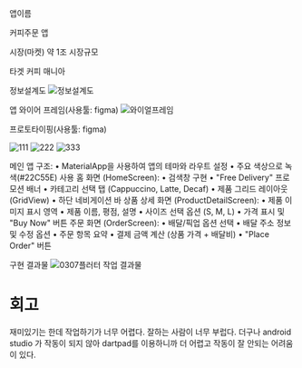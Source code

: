 앱이름

   커피주문 앱

시장(마켓)
   약 1조 시장규모

 타겟
   커피 매니아

 정보설계도
 ![정보설계도](https://github.com/user-attachments/assets/c01014ca-465d-4b4c-8a25-7166540f7ce9)

   앱 와이어 프레임(사용툴: figma) 
  ![와이얼프레임](https://github.com/user-attachments/assets/d66fcc3a-db7a-4b23-997c-a3b9221ae22e)

   프로토타이핑(사용툴: figma)
  
 ![111](https://github.com/user-attachments/assets/f4c41ca2-b604-485c-9da1-130eabdf001b)
 ![222](https://github.com/user-attachments/assets/54c6f147-ad90-4ed8-860d-a0d0be5dccd3)
 ![333](https://github.com/user-attachments/assets/d6256aee-8cfa-4898-994c-5d39356c8206)

메인 앱 구조:
• MaterialApp을 사용하여 앱의 테마와 라우트 설정
• 주요 색상으로 녹색(#22C55E) 사용
  홈 화면 (HomeScreen):
• 검색창 구현
• "Free Delivery" 프로모션 배너
• 카테고리 선택 탭 (Cappuccino, Latte, Decaf)
• 제품 그리드 레이아웃 (GridView)
• 하단 네비게이션 바
상품 상세 화면 (ProductDetailScreen):
• 제품 이미지 표시 영역
• 제품 이름, 평점, 설명
• 사이즈 선택 옵션 (S, M, L)
• 가격 표시 및 "Buy Now" 버튼
주문 화면 (OrderScreen):
• 배달/픽업 옵션 선택
• 배달 주소 정보 및 수정 옵션
• 주문 항목 요약
• 결제 금액 계산 (상품 가격 + 배달비)
• "Place Order" 버튼
 
구현 결과물
 ![0307플러터 작업 결과물](https://github.com/user-attachments/assets/237ace73-e1e2-4e57-a313-4d850e7d69aa)


# 회고

재미있기는 한데 작업하기가 너무 어렵다. 잘하는 사람이 너무 부럽다.
더구나 android studio 가 작동이 되지 않아 dartpad를 이용하니까 더 어렵고 작동이 잘 안되는 어려움이 있다.
